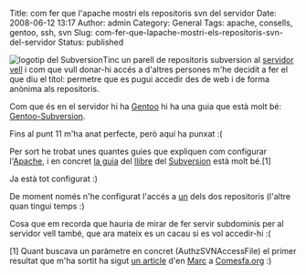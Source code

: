 Title: com fer que l'apache mostri els repositoris svn del servidor
Date: 2008-06-12 13:17
Author: admin
Category: General
Tags: apache, consells, gentoo, ssh, svn
Slug: com-fer-que-lapache-mostri-els-repositoris-svn-del-servidor
Status: published

<img src="http://gil.badall.net/wp-content/uploads/2008/01/subversion.png" data-align="right" alt="logotip del Subversion" />Tinc un parell de repositoris subversion al <a href="http://badall.net:81" target="_blank" rel="noopener">servidor vell</a> i com que vull donar-hi accés a d'altres persones m'he decidit a fer el que diu el títol: permetre que es pugui accedir des de web i de forma anònima als repositoris.

Com que és en el servidor hi ha <a href="http://www.gentoo.org" target="_blank" rel="noopener">Gentoo</a> hi ha una guia que està molt bé: <a href="http://www.rockfloat.com/howto/gentoo-subversion.html" target="_blank" rel="noopener">Gentoo-Subversion</a>.

Fins al punt 11 m'ha anat perfecte, però aquí ha punxat :(

Per sort he trobat unes quantes guies que expliquen com configurar l'<a href="http://httpd.apache.org" target="_blank" rel="noopener">Apache</a>, i en concret <a href="http://svnbook.red-bean.com/en/1.1/ch06s04.html" target="_blank" rel="noopener">la guia</a> del <a href="http://svnbook.red-bean.com/" target="_blank" rel="noopener">llibre</a> del <a href="http://subversion.tigris.org/" target="_blank" rel="noopener">Subversion</a> està molt bé.\[1\]

Ja està tot configurat :)

De moment només n'he configurat l'accés a <a href="http://badall.net:81/svn/damn-ob/" target="_blank" rel="noopener">un</a> dels dos repositoris (l'altre quan tingui temps :)

Cosa que em recorda que hauria de mirar de fer servir subdominis per al servidor vell també, que ara mateix es un cacau si es vol accedir-hi :(

\[1\] Quant buscava un paràmetre en concret (AuthzSVNAccessFile) el primer resultat que m'ha sortit ha sigut <a href="http://www.comesfa.org/ca/node/1159" target="_blank" rel="noopener">un article</a> d'en <a href="http://www.majomo.com" target="_blank" rel="noopener">Marc</a> a <a href="http://www.comesfa.org" target="_blank" rel="noopener">Comesfa.org</a> :)
